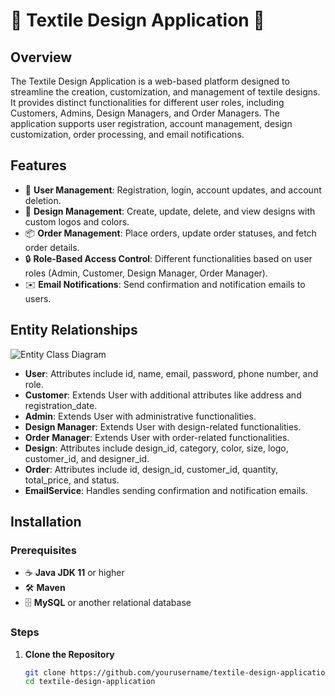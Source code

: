 # 🌟 Textile Design Application 🌟

## Overview
The Textile Design Application is a web-based platform designed to streamline the creation, customization, and management of textile designs. It provides distinct functionalities for different user roles, including Customers, Admins, Design Managers, and Order Managers. The application supports user registration, account management, design customization, order processing, and email notifications.

## Features
- 🔑 **User Management**: Registration, login, account updates, and account deletion.
- 🎨 **Design Management**: Create, update, delete, and view designs with custom logos and colors.
- 📦 **Order Management**: Place orders, update order statuses, and fetch order details.
- 🔒 **Role-Based Access Control**: Different functionalities based on user roles (Admin, Customer, Design Manager, Order Manager).
- ✉️ **Email Notifications**: Send confirmation and notification emails to users.

## Entity Relationships
![Entity Class Diagram](path/to/your/diagram.png)

- **User**: Attributes include id, name, email, password, phone number, and role.
- **Customer**: Extends User with additional attributes like address and registration_date.
- **Admin**: Extends User with administrative functionalities.
- **Design Manager**: Extends User with design-related functionalities.
- **Order Manager**: Extends User with order-related functionalities.
- **Design**: Attributes include design_id, category, color, size, logo, customer_id, and designer_id.
- **Order**: Attributes include id, design_id, customer_id, quantity, total_price, and status.
- **EmailService**: Handles sending confirmation and notification emails.

## Installation

### Prerequisites
- ☕ **Java JDK 11** or higher
- 🛠️ **Maven**
- 🗄️ **MySQL** or another relational database

### Steps
1. **Clone the Repository**
   ```bash
   git clone https://github.com/yourusername/textile-design-application.git
   cd textile-design-application
